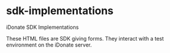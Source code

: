 # sdk-implementations
iDonate SDK Implementations

These HTML files are SDK giving forms.  They interact with a test environment on the iDonate server.

